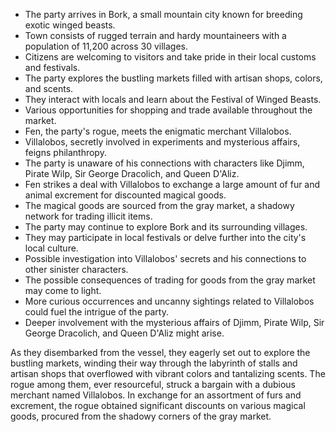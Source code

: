 
- The party arrives in Bork, a small mountain city known for breeding exotic winged beasts.
- Town consists of rugged terrain and hardy mountaineers with a population of 11,200 across 30 villages.
- Citizens are welcoming to visitors and take pride in their local customs and festivals.
- The party explores the bustling markets filled with artisan shops, colors, and scents.
- They interact with locals and learn about the Festival of Winged Beasts.
- Various opportunities for shopping and trade available throughout the market.
- Fen, the party's rogue, meets the enigmatic merchant Villalobos.
- Villalobos, secretly involved in experiments and mysterious affairs, feigns philanthropy.
- The party is unaware of his connections with characters like Djimm, Pirate Wilp, Sir George Dracolich, and Queen D'Aliz.
- Fen strikes a deal with Villalobos to exchange a large amount of fur and animal excrement for discounted magical goods.
- The magical goods are sourced from the gray market, a shadowy network for trading illicit items.
- The party may continue to explore Bork and its surrounding villages.
- They may participate in local festivals or delve further into the city's local culture.
- Possible investigation into Villalobos' secrets and his connections to other sinister characters.
- The possible consequences of trading for goods from the gray market may come to light.
- More curious occurrences and uncanny sightings related to Villalobos could fuel the intrigue of the party.
- Deeper involvement with the mysterious affairs of Djimm, Pirate Wilp, Sir George Dracolich, and Queen D'Aliz might arise.



As they disembarked from the vessel, they eagerly set out to explore the bustling markets, winding their way through the labyrinth of stalls and artisan shops that overflowed with vibrant colors and tantalizing scents.
The rogue among them, ever resourceful, struck a bargain with a dubious merchant named Villalobos. In exchange for an assortment of furs and excrement, the rogue obtained significant discounts on various magical goods, procured from the shadowy corners of the gray market.